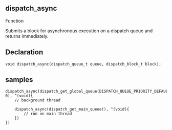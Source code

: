 ## dispatch_async

Function

Submits a block for asynchronous execution on a dispatch queue and returns immediately.

## Declaration

```
void dispatch_async(dispatch_queue_t queue, dispatch_block_t block);
```

## samples

```
dispatch_async(dispatch_get_global_queue(DISPATCH_QUEUE_PRIORITY_DEFAULT, 0), ^(void){
    // background thread

    dispatch_async(dispatch_get_main_queue(), ^(void){
        // run on main thread
    })
})

```
